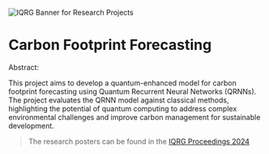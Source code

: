 ![IQRG Banner for Research Projects](../IQRG_Banner_Research_Projects_2024.png)

# Carbon Footprint Forecasting

Abstract:

This project aims to develop a quantum-enhanced model for carbon footprint forecasting using Quantum Recurrent Neural Networks (QRNNs).
The project evaluates the QRNN model against classical methods, highlighting the potential of quantum computing to address complex environmental challenges and improve carbon management for sustainable development.

> The research posters can be found in the [IQRG Proceedings 2024](https://thinkingbeyond.education/iqrg_proceedings_2024/) 
